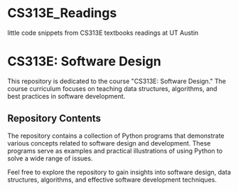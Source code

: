 # CS313E_Readings
little code snippets from CS313E textbooks readings at UT Austin

# CS313E: Software Design

This repository is dedicated to the course "CS313E: Software Design." The course curriculum focuses on teaching data structures, algorithms, and best practices in software development.

## Repository Contents

The repository contains a collection of Python programs that demonstrate various concepts related to software design and development. These programs serve as examples and practical illustrations of using Python to solve a wide range of issues.

Feel free to explore the repository to gain insights into software design, data structures, algorithms, and effective software development techniques.
